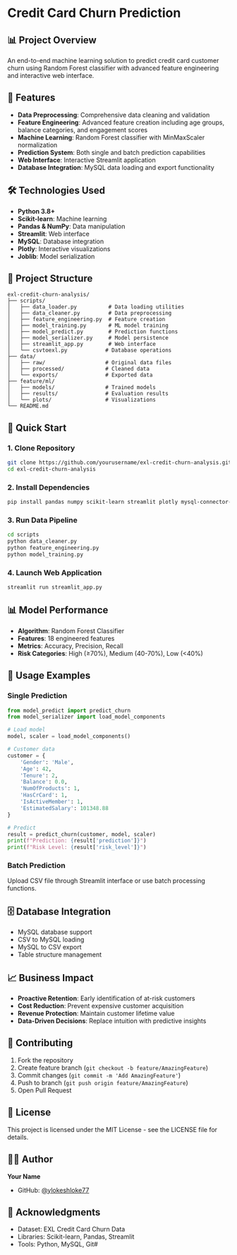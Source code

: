 # Credit Card Churn Prediction

## 📊 Project Overview
An end-to-end machine learning solution to predict credit card customer churn using Random Forest classifier with advanced feature engineering and interactive web interface.

## 🎯 Features
- **Data Preprocessing**: Comprehensive data cleaning and validation
- **Feature Engineering**: Advanced feature creation including age groups, balance categories, and engagement scores
- **Machine Learning**: Random Forest classifier with MinMaxScaler normalization
- **Prediction System**: Both single and batch prediction capabilities
- **Web Interface**: Interactive Streamlit application
- **Database Integration**: MySQL data loading and export functionality

## 🛠️ Technologies Used
- **Python 3.8+**
- **Scikit-learn**: Machine learning
- **Pandas & NumPy**: Data manipulation
- **Streamlit**: Web interface
- **MySQL**: Database integration
- **Plotly**: Interactive visualizations
- **Joblib**: Model serialization

## 📁 Project Structure
```
exl-credit-churn-analysis/
├── scripts/
│   ├── data_loader.py          # Data loading utilities
│   ├── data_cleaner.py         # Data preprocessing
│   ├── feature_engineering.py  # Feature creation
│   ├── model_training.py       # ML model training
│   ├── model_predict.py        # Prediction functions
│   ├── model_serializer.py     # Model persistence
│   ├── streamlit_app.py        # Web interface
│   └── csvtoexl.py            # Database operations
├── data/
│   ├── raw/                   # Original data files
│   ├── processed/             # Cleaned data
│   └── exports/               # Exported data
├── feature/ml/
│   ├── models/                # Trained models
│   ├── results/               # Evaluation results
│   └── plots/                 # Visualizations
└── README.md
```

## 🚀 Quick Start

### 1. Clone Repository
```bash
git clone https://github.com/yourusername/exl-credit-churn-analysis.git
cd exl-credit-churn-analysis
```

### 2. Install Dependencies
```bash
pip install pandas numpy scikit-learn streamlit plotly mysql-connector-python joblib
```

### 3. Run Data Pipeline
```bash
cd scripts
python data_cleaner.py
python feature_engineering.py
python model_training.py
```

### 4. Launch Web Application
```bash
streamlit run streamlit_app.py
```

## 📊 Model Performance
- **Algorithm**: Random Forest Classifier
- **Features**: 18 engineered features
- **Metrics**: Accuracy, Precision, Recall
- **Risk Categories**: High (≥70%), Medium (40-70%), Low (<40%)

## 🔧 Usage Examples

### Single Prediction
```python
from model_predict import predict_churn
from model_serializer import load_model_components

# Load model
model, scaler = load_model_components()

# Customer data
customer = {
    'Gender': 'Male',
    'Age': 42,
    'Tenure': 2,
    'Balance': 0.0,
    'NumOfProducts': 1,
    'HasCrCard': 1,
    'IsActiveMember': 1,
    'EstimatedSalary': 101348.88
}

# Predict
result = predict_churn(customer, model, scaler)
print(f"Prediction: {result['prediction']}")
print(f"Risk Level: {result['risk_level']}")
```

### Batch Prediction
Upload CSV file through Streamlit interface or use batch processing functions.

## 🗄️ Database Integration
- MySQL database support
- CSV to MySQL loading
- MySQL to CSV export
- Table structure management

## 📈 Business Impact
- **Proactive Retention**: Early identification of at-risk customers
- **Cost Reduction**: Prevent expensive customer acquisition
- **Revenue Protection**: Maintain customer lifetime value
- **Data-Driven Decisions**: Replace intuition with predictive insights

## 🤝 Contributing
1. Fork the repository
2. Create feature branch (`git checkout -b feature/AmazingFeature`)
3. Commit changes (`git commit -m 'Add AmazingFeature'`)
4. Push to branch (`git push origin feature/AmazingFeature`)
5. Open Pull Request

## 📄 License
This project is licensed under the MIT License - see the LICENSE file for details.

## 👨‍💻 Author
**Your Name**
- GitHub: [@ylokeshloke77](https://github.com/lokeshloke77)


## 🙏 Acknowledgments
- Dataset: EXL Credit Card Churn Data
- Libraries: Scikit-learn, Pandas, Streamlit
- Tools: Python, MySQL, Git#
